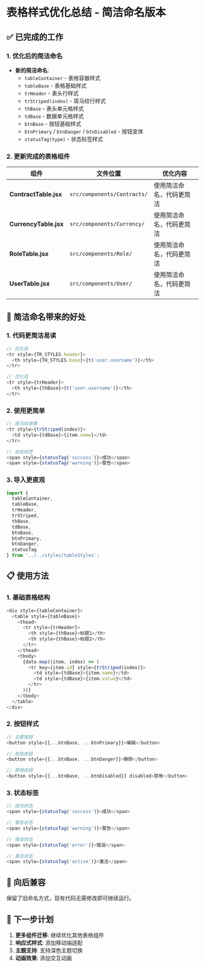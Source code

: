 # 表格样式优化总结 - 简洁命名版本

## ✅ 已完成的工作

### 1. 优化后的简洁命名
- **新的简洁命名**:
  - `tableContainer` - 表格容器样式
  - `tableBase` - 表格基础样式
  - `trHeader` - 表头行样式
  - `trStriped(index)` - 斑马纹行样式
  - `thBase` - 表头单元格样式
  - `tdBase` - 数据单元格样式
  - `btnBase` - 按钮基础样式
  - `btnPrimary` / `btnDanger` / `btnDisabled` - 按钮变体
  - `statusTag(type)` - 状态标签样式

### 2. 更新完成的表格组件
| 组件 | 文件位置 | 优化内容 |
|------|----------|----------|
| **ContractTable.jsx** | `src/components/Contracts/` | 使用简洁命名，代码更简洁 |
| **CurrencyTable.jsx** | `src/components/Currency/` | 使用简洁命名，代码更简洁 |
| **RoleTable.jsx** | `src/components/Role/` | 使用简洁命名，代码更简洁 |
| **UserTable.jsx** | `src/components/User/` | 使用简洁命名，代码更简洁 |

## 🎯 简洁命名带来的好处

### 1. 代码更简洁易读
```javascript
// 优化前
<tr style={TR_STYLES.header}>
  <th style={TH_STYLES.base}>{t('user.username')}</th>
</tr>

// 优化后
<tr style={trHeader}>
  <th style={thBase}>{t('user.username')}</th>
</tr>
```

### 2. 使用更简单
```javascript
// 斑马纹效果
<tr style={trStriped(index)}>
  <td style={tdBase}>{item.name}</td>
</tr>

// 状态标签
<span style={statusTag('success')}>成功</span>
<span style={statusTag('warning')}>警告</span>
```

### 3. 导入更直观
```javascript
import {
  tableContainer,
  tableBase,
  trHeader,
  trStriped,
  thBase,
  tdBase,
  btnBase,
  btnPrimary,
  btnDanger,
  statusTag
} from '../../styles/tableStyles';
```

## 📋 使用方法

### 1. 基础表格结构
```javascript
<div style={tableContainer}>
  <table style={tableBase}>
    <thead>
      <tr style={trHeader}>
        <th style={thBase}>标题1</th>
        <th style={thBase}>标题2</th>
      </tr>
    </thead>
    <tbody>
      {data.map((item, index) => (
        <tr key={item.id} style={trStriped(index)}>
          <td style={tdBase}>{item.name}</td>
          <td style={tdBase}>{item.value}</td>
        </tr>
      ))}
    </tbody>
  </table>
</div>
```

### 2. 按钮样式
```javascript
// 主要按钮
<button style={{...btnBase, ...btnPrimary}}>编辑</button>

// 危险按钮
<button style={{...btnBase, ...btnDanger}}>删除</button>

// 禁用按钮
<button style={{...btnBase, ...btnDisabled}} disabled>禁用</button>
```

### 3. 状态标签
```javascript
// 成功状态
<span style={statusTag('success')}>成功</span>

// 警告状态
<span style={statusTag('warning')}>警告</span>

// 错误状态
<span style={statusTag('error')}>错误</span>

// 激活状态
<span style={statusTag('active')}>激活</span>
```

## 🔄 向后兼容
保留了旧命名方式，现有代码无需修改即可继续运行。

## 🚀 下一步计划
1. **更多组件迁移**: 继续优化其他表格组件
2. **响应式样式**: 添加移动端适配
3. **主题支持**: 支持深色主题切换
4. **动画效果**: 添加交互动画